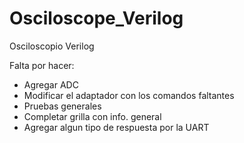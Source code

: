 # Osciloscope_Verilog
Osciloscopio Verilog  

Falta por hacer:  

* Agregar ADC
* Modificar el adaptador con los comandos faltantes
* Pruebas generales
* Completar grilla con info. general
* Agregar algun tipo de respuesta por la UART